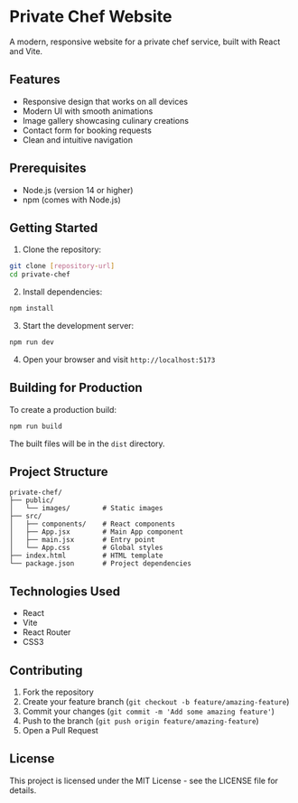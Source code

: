 # Private Chef Website

A modern, responsive website for a private chef service, built with React and Vite.

## Features

- Responsive design that works on all devices
- Modern UI with smooth animations
- Image gallery showcasing culinary creations
- Contact form for booking requests
- Clean and intuitive navigation

## Prerequisites

- Node.js (version 14 or higher)
- npm (comes with Node.js)

## Getting Started

1. Clone the repository:

```bash
git clone [repository-url]
cd private-chef
```

2. Install dependencies:

```bash
npm install
```

3. Start the development server:

```bash
npm run dev
```

4. Open your browser and visit `http://localhost:5173`

## Building for Production

To create a production build:

```bash
npm run build
```

The built files will be in the `dist` directory.

## Project Structure

```
private-chef/
├── public/
│   └── images/        # Static images
├── src/
│   ├── components/    # React components
│   ├── App.jsx        # Main App component
│   ├── main.jsx       # Entry point
│   └── App.css        # Global styles
├── index.html         # HTML template
└── package.json       # Project dependencies
```

## Technologies Used

- React
- Vite
- React Router
- CSS3

## Contributing

1. Fork the repository
2. Create your feature branch (`git checkout -b feature/amazing-feature`)
3. Commit your changes (`git commit -m 'Add some amazing feature'`)
4. Push to the branch (`git push origin feature/amazing-feature`)
5. Open a Pull Request

## License

This project is licensed under the MIT License - see the LICENSE file for details.
